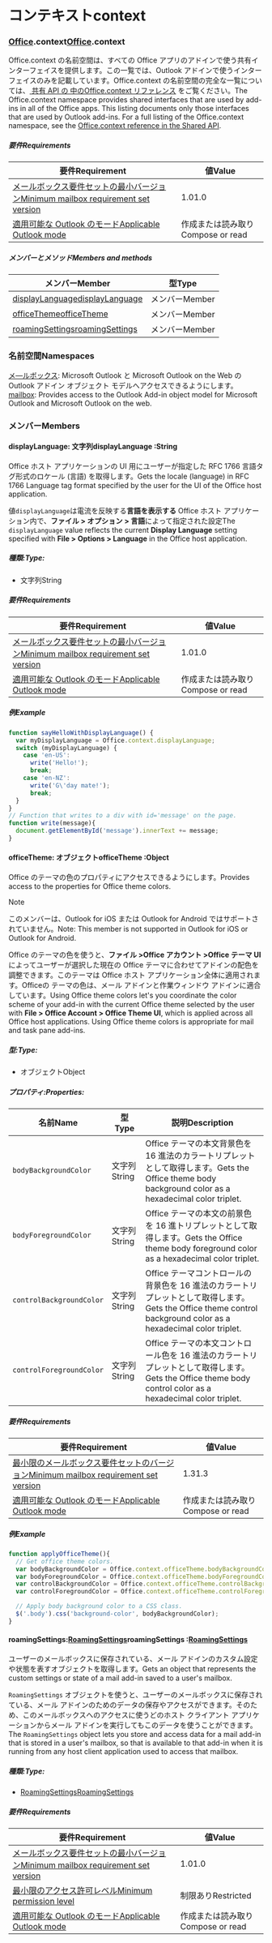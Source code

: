 
# <a name="context"></a><span data-ttu-id="49885-101">コンテキスト</span><span class="sxs-lookup"><span data-stu-id="49885-101">context</span></span>

### <a name="officeofficemdcontext"></a><span data-ttu-id="49885-102">[Office](Office.md).context</span><span class="sxs-lookup"><span data-stu-id="49885-102">[Office](Office.md).context</span></span>

<span data-ttu-id="49885-p101">Office.context の名前空間は、すべての Office アプリのアドインで使う共有インターフェイスを提供します。この一覧では、Outlook アドインで使うインターフェイスのみを記載しています。Office.context の名前空間の完全な一覧については、[ 共有 API の 中のOffice.context リファレンス](/javascript/api/office/office.context) をご覧ください。</span><span class="sxs-lookup"><span data-stu-id="49885-p101">The Office.context namespace provides shared interfaces that are used by add-ins in all of the Office apps. This listing documents only those interfaces that are used by Outlook add-ins. For a full listing of the Office.context namespace, see the [Office.context reference in the Shared API](/javascript/api/office/office.context).</span></span>

##### <a name="requirements"></a><span data-ttu-id="49885-105">要件</span><span class="sxs-lookup"><span data-stu-id="49885-105">Requirements</span></span>

|<span data-ttu-id="49885-106">要件</span><span class="sxs-lookup"><span data-stu-id="49885-106">Requirement</span></span>| <span data-ttu-id="49885-107">値</span><span class="sxs-lookup"><span data-stu-id="49885-107">Value</span></span>|
|---|---|
|[<span data-ttu-id="49885-108">メールボックス要件セットの最小バージョン</span><span class="sxs-lookup"><span data-stu-id="49885-108">Minimum mailbox requirement set version</span></span>](/office/dev/add-ins/reference/requirement-sets/outlook-api-requirement-sets)| <span data-ttu-id="49885-109">1.0</span><span class="sxs-lookup"><span data-stu-id="49885-109">1.0</span></span>|
|[<span data-ttu-id="49885-110">適用可能な Outlook のモード</span><span class="sxs-lookup"><span data-stu-id="49885-110">Applicable Outlook mode</span></span>](https://docs.microsoft.com/outlook/add-ins/#extension-points)| <span data-ttu-id="49885-111">作成または読み取り</span><span class="sxs-lookup"><span data-stu-id="49885-111">Compose or read</span></span>|

##### <a name="members-and-methods"></a><span data-ttu-id="49885-112">メンバーとメソッド</span><span class="sxs-lookup"><span data-stu-id="49885-112">Members and methods</span></span>

| <span data-ttu-id="49885-113">メンバー</span><span class="sxs-lookup"><span data-stu-id="49885-113">Member</span></span> | <span data-ttu-id="49885-114">型</span><span class="sxs-lookup"><span data-stu-id="49885-114">Type</span></span> |
|--------|------|
| [<span data-ttu-id="49885-115">displayLanguage</span><span class="sxs-lookup"><span data-stu-id="49885-115">displayLanguage</span></span>](#displaylanguage-string) | <span data-ttu-id="49885-116">メンバー</span><span class="sxs-lookup"><span data-stu-id="49885-116">Member</span></span> |
| [<span data-ttu-id="49885-117">officeTheme</span><span class="sxs-lookup"><span data-stu-id="49885-117">officeTheme</span></span>](#officetheme-object) | <span data-ttu-id="49885-118">メンバー</span><span class="sxs-lookup"><span data-stu-id="49885-118">Member</span></span> |
| [<span data-ttu-id="49885-119">roamingSettings</span><span class="sxs-lookup"><span data-stu-id="49885-119">roamingSettings</span></span>](#roamingsettings-roamingsettingsjavascriptapioutlook17officeroamingsettings) | <span data-ttu-id="49885-120">メンバー</span><span class="sxs-lookup"><span data-stu-id="49885-120">Member</span></span> |

### <a name="namespaces"></a><span data-ttu-id="49885-121">名前空間</span><span class="sxs-lookup"><span data-stu-id="49885-121">Namespaces</span></span>

<span data-ttu-id="49885-122">[メ―ルボックス](office.context.mailbox.md): Microsoft Outlook と Microsoft Outlook on the Web の Outlook アドイン オブジェクト モデルへアクセスできるようにします。</span><span class="sxs-lookup"><span data-stu-id="49885-122">[mailbox](office.context.mailbox.md): Provides access to the Outlook Add-in object model for Microsoft Outlook and Microsoft Outlook on the web.</span></span>

### <a name="members"></a><span data-ttu-id="49885-123">メンバー</span><span class="sxs-lookup"><span data-stu-id="49885-123">Members</span></span>

####  <a name="displaylanguage-string"></a><span data-ttu-id="49885-124">displayLanguage: 文字列</span><span class="sxs-lookup"><span data-stu-id="49885-124">displayLanguage :String</span></span>

<span data-ttu-id="49885-125">Office ホスト アプリケーションの UI 用にユーザーが指定した RFC 1766 言語タグ形式のロケール (言語) を取得します。</span><span class="sxs-lookup"><span data-stu-id="49885-125">Gets the locale (language) in RFC 1766 Language tag format specified by the user for the UI of the Office host application.</span></span>

<span data-ttu-id="49885-126">値`displayLanguage`は電流を反映する**言語を表示する** Office ホスト アプリケーション内で、**ファイル > オプション > 言語**によって指定された設定</span><span class="sxs-lookup"><span data-stu-id="49885-126">The `displayLanguage` value reflects the current **Display Language** setting specified with **File > Options > Language** in the Office host application.</span></span>

##### <a name="type"></a><span data-ttu-id="49885-127">種類:</span><span class="sxs-lookup"><span data-stu-id="49885-127">Type:</span></span>

*   <span data-ttu-id="49885-128">文字列</span><span class="sxs-lookup"><span data-stu-id="49885-128">String</span></span>

##### <a name="requirements"></a><span data-ttu-id="49885-129">要件</span><span class="sxs-lookup"><span data-stu-id="49885-129">Requirements</span></span>

|<span data-ttu-id="49885-130">要件</span><span class="sxs-lookup"><span data-stu-id="49885-130">Requirement</span></span>| <span data-ttu-id="49885-131">値</span><span class="sxs-lookup"><span data-stu-id="49885-131">Value</span></span>|
|---|---|
|[<span data-ttu-id="49885-132">メールボックス要件セットの最小バージョン</span><span class="sxs-lookup"><span data-stu-id="49885-132">Minimum mailbox requirement set version</span></span>](/office/dev/add-ins/reference/requirement-sets/outlook-api-requirement-sets)| <span data-ttu-id="49885-133">1.0</span><span class="sxs-lookup"><span data-stu-id="49885-133">1.0</span></span>|
|[<span data-ttu-id="49885-134">適用可能な Outlook のモード</span><span class="sxs-lookup"><span data-stu-id="49885-134">Applicable Outlook mode</span></span>](https://docs.microsoft.com/outlook/add-ins/#extension-points)| <span data-ttu-id="49885-135">作成または読み取り</span><span class="sxs-lookup"><span data-stu-id="49885-135">Compose or read</span></span>|

##### <a name="example"></a><span data-ttu-id="49885-136">例</span><span class="sxs-lookup"><span data-stu-id="49885-136">Example</span></span>

```js
function sayHelloWithDisplayLanguage() {
  var myDisplayLanguage = Office.context.displayLanguage;
  switch (myDisplayLanguage) {
    case 'en-US':
      write('Hello!');
      break;
    case 'en-NZ':
      write('G\'day mate!');
      break;
  }
}
// Function that writes to a div with id='message' on the page.
function write(message){
  document.getElementById('message').innerText += message;
}
```

####  <a name="officetheme-object"></a><span data-ttu-id="49885-137">officeTheme: オブジェクト</span><span class="sxs-lookup"><span data-stu-id="49885-137">officeTheme :Object</span></span>

<span data-ttu-id="49885-138">Office のテーマの色のプロパティにアクセスできるようにします。</span><span class="sxs-lookup"><span data-stu-id="49885-138">Provides access to the properties for Office theme colors.</span></span>

> [!NOTE]
> <span data-ttu-id="49885-139">このメンバーは、Outlook for iOS または Outlook for Android ではサポートされていません。</span><span class="sxs-lookup"><span data-stu-id="49885-139">Note: This member is not supported in Outlook for iOS or Outlook for Android.</span></span>

<span data-ttu-id="49885-p102">Office のテーマの色を使うと、**ファイル >Office アカウント >Office テーマ UI**によってユーザーが選択した現在の Office テーマに合わせてアドインの配色を調整できます。このテーマは Office ホスト アプリケーション全体に適用されます。Officeの テーマの色は、メール アドインと作業ウィンドウ アドインに適合しています。</span><span class="sxs-lookup"><span data-stu-id="49885-p102">Using Office theme colors let's you coordinate the color scheme of your add-in with the current Office theme selected by the user with **File > Office Account > Office Theme UI**, which is applied across all Office host applications. Using Office theme colors is appropriate for mail and task pane add-ins.</span></span>

##### <a name="type"></a><span data-ttu-id="49885-142">型:</span><span class="sxs-lookup"><span data-stu-id="49885-142">Type:</span></span>

*   <span data-ttu-id="49885-143">オブジェクト</span><span class="sxs-lookup"><span data-stu-id="49885-143">Object</span></span>

##### <a name="properties"></a><span data-ttu-id="49885-144">プロパティ:</span><span class="sxs-lookup"><span data-stu-id="49885-144">Properties:</span></span>

|<span data-ttu-id="49885-145">名前</span><span class="sxs-lookup"><span data-stu-id="49885-145">Name</span></span>| <span data-ttu-id="49885-146">型</span><span class="sxs-lookup"><span data-stu-id="49885-146">Type</span></span>| <span data-ttu-id="49885-147">説明</span><span class="sxs-lookup"><span data-stu-id="49885-147">Description</span></span>|
|---|---|---|
|`bodyBackgroundColor`| <span data-ttu-id="49885-148">文字列</span><span class="sxs-lookup"><span data-stu-id="49885-148">String</span></span>|<span data-ttu-id="49885-149">Office テーマの本文背景色を 16 進法のカラートリプレットとして取得します。</span><span class="sxs-lookup"><span data-stu-id="49885-149">Gets the Office theme body background color as a hexadecimal color triplet.</span></span>|
|`bodyForegroundColor`| <span data-ttu-id="49885-150">文字列</span><span class="sxs-lookup"><span data-stu-id="49885-150">String</span></span>|<span data-ttu-id="49885-151">Office テーマの本文の前景色を 16 進トリプレットとして取得します。</span><span class="sxs-lookup"><span data-stu-id="49885-151">Gets the Office theme body foreground color as a hexadecimal color triplet.</span></span>|
|`controlBackgroundColor`| <span data-ttu-id="49885-152">文字列</span><span class="sxs-lookup"><span data-stu-id="49885-152">String</span></span>|<span data-ttu-id="49885-153">Office テーマコントロールの背景色を 16 進法のカラートリプレットとして取得します。</span><span class="sxs-lookup"><span data-stu-id="49885-153">Gets the Office theme control background color as a hexadecimal color triplet.</span></span>|
|`controlForegroundColor`| <span data-ttu-id="49885-154">文字列</span><span class="sxs-lookup"><span data-stu-id="49885-154">String</span></span>|<span data-ttu-id="49885-155">Office テーマの本文コントロール色を 16 進法のカラートリプレットとして取得します。</span><span class="sxs-lookup"><span data-stu-id="49885-155">Gets the Office theme body control color as a hexadecimal color triplet.</span></span>|

##### <a name="requirements"></a><span data-ttu-id="49885-156">要件</span><span class="sxs-lookup"><span data-stu-id="49885-156">Requirements</span></span>

|<span data-ttu-id="49885-157">要件</span><span class="sxs-lookup"><span data-stu-id="49885-157">Requirement</span></span>| <span data-ttu-id="49885-158">値</span><span class="sxs-lookup"><span data-stu-id="49885-158">Value</span></span>|
|---|---|
|[<span data-ttu-id="49885-159">最小限のメールボックス要件セットのバージョン</span><span class="sxs-lookup"><span data-stu-id="49885-159">Minimum mailbox requirement set version</span></span>](/office/dev/add-ins/reference/requirement-sets/outlook-api-requirement-sets)| <span data-ttu-id="49885-160">1.3</span><span class="sxs-lookup"><span data-stu-id="49885-160">1.3</span></span>|
|[<span data-ttu-id="49885-161">適用可能な Outlook のモード</span><span class="sxs-lookup"><span data-stu-id="49885-161">Applicable Outlook mode</span></span>](https://docs.microsoft.com/outlook/add-ins/#extension-points)| <span data-ttu-id="49885-162">作成または読み取り</span><span class="sxs-lookup"><span data-stu-id="49885-162">Compose or read</span></span>|

##### <a name="example"></a><span data-ttu-id="49885-163">例</span><span class="sxs-lookup"><span data-stu-id="49885-163">Example</span></span>

```js
function applyOfficeTheme(){
  // Get office theme colors.
  var bodyBackgroundColor = Office.context.officeTheme.bodyBackgroundColor;
  var bodyForegroundColor = Office.context.officeTheme.bodyForegroundColor;
  var controlBackgroundColor = Office.context.officeTheme.controlBackgroundColor
  var controlForegroundColor = Office.context.officeTheme.controlForegroundColor;

  // Apply body background color to a CSS class.
  $('.body').css('background-color', bodyBackgroundColor);
}
```

####  <a name="roamingsettings-roamingsettingsjavascriptapioutlook17officeroamingsettings"></a><span data-ttu-id="49885-164">roamingSettings:[RoamingSettings](/javascript/api/outlook_1_7/office.RoamingSettings)</span><span class="sxs-lookup"><span data-stu-id="49885-164">roamingSettings :[RoamingSettings](/javascript/api/outlook_1_7/office.RoamingSettings)</span></span>

<span data-ttu-id="49885-165">ユーザーのメールボックスに保存されている、メール アドインのカスタム設定や状態を表すオブジェクトを取得します。</span><span class="sxs-lookup"><span data-stu-id="49885-165">Gets an object that represents the custom settings or state of a mail add-in saved to a user's mailbox.</span></span>

<span data-ttu-id="49885-166">`RoamingSettings` オブジェクトを使うと、ユーザーのメールボックスに保存されている、メール アドインのためのデータの保存やアクセスができます。そのため、このメールボックスへのアクセスに使うどのホスト クライアント アプリケーションからメール アドインを実行してもこのデータを使うことができます。</span><span class="sxs-lookup"><span data-stu-id="49885-166">The `RoamingSettings` object lets you store and access data for a mail add-in that is stored in a user's mailbox, so that is available to that add-in when it is running from any host client application used to access that mailbox.</span></span>

##### <a name="type"></a><span data-ttu-id="49885-167">種類:</span><span class="sxs-lookup"><span data-stu-id="49885-167">Type:</span></span>

*   [<span data-ttu-id="49885-168">RoamingSettings</span><span class="sxs-lookup"><span data-stu-id="49885-168">RoamingSettings</span></span>](/javascript/api/outlook_1_7/office.RoamingSettings)

##### <a name="requirements"></a><span data-ttu-id="49885-169">要件</span><span class="sxs-lookup"><span data-stu-id="49885-169">Requirements</span></span>

|<span data-ttu-id="49885-170">要件</span><span class="sxs-lookup"><span data-stu-id="49885-170">Requirement</span></span>| <span data-ttu-id="49885-171">値</span><span class="sxs-lookup"><span data-stu-id="49885-171">Value</span></span>|
|---|---|
|[<span data-ttu-id="49885-172">メールボックス要件セットの最小バージョン</span><span class="sxs-lookup"><span data-stu-id="49885-172">Minimum mailbox requirement set version</span></span>](/office/dev/add-ins/reference/requirement-sets/outlook-api-requirement-sets)| <span data-ttu-id="49885-173">1.0</span><span class="sxs-lookup"><span data-stu-id="49885-173">1.0</span></span>|
|[<span data-ttu-id="49885-174">最小限のアクセス許可レベル</span><span class="sxs-lookup"><span data-stu-id="49885-174">Minimum permission level</span></span>](https://docs.microsoft.com/outlook/add-ins/understanding-outlook-add-in-permissions)| <span data-ttu-id="49885-175">制限あり</span><span class="sxs-lookup"><span data-stu-id="49885-175">Restricted</span></span>|
|[<span data-ttu-id="49885-176">適用可能な Outlook のモード</span><span class="sxs-lookup"><span data-stu-id="49885-176">Applicable Outlook mode</span></span>](https://docs.microsoft.com/outlook/add-ins/#extension-points)| <span data-ttu-id="49885-177">作成または読み取り</span><span class="sxs-lookup"><span data-stu-id="49885-177">Compose or read</span></span>|
